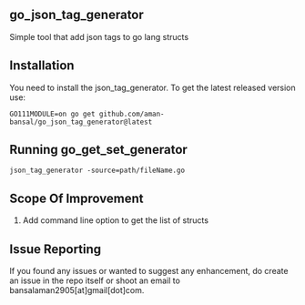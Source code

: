 go_json_tag_generator
---------------------
Simple tool that add json tags to go lang structs


Installation
------------

You need to install the json_tag_generator. To get the latest released version use:

```GO111MODULE=on go get github.com/aman-bansal/go_json_tag_generator@latest```

Running go_get_set_generator
----------------------------
```json_tag_generator -source=path/fileName.go```


Scope Of Improvement 
--------------------
1. Add command line option to get the list of structs

Issue Reporting
----------------
If you found any issues or wanted to suggest any enhancement, do create an issue in the repo itself or shoot an email to bansalaman2905[at]gmail[dot]com.
